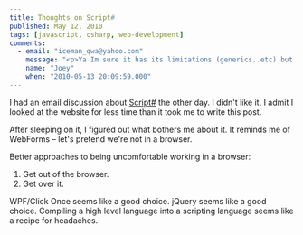 ```yaml
---
title: Thoughts on Script#
published: May 12, 2010
tags: [javascript, csharp, web-development]
comments:
  - email: "iceman_qwa@yahoo.com"
    message: "<p>Ya Im sure it has its limitations (generics..etc) but it seems like a 'nice-to-have' as a side tool in case you want to just lay down a demo ajax web app quickly. True that I wouldnt use it for non-web apps but it having support for all browsers is a big plus (save time moding ajax/js code for browser specifics) Im gonna try it out.. thanks for the link.</p>"
    name: "Joey"
    when: "2010-05-13 20:09:59.000"
---
```

I had an email discussion about [Script#] the other day. I didn't like it. I admit I looked at the website for less time than it took me to write this post.

After sleeping on it, I figured out what bothers me about it. It reminds me of WebForms – let's pretend we're not in a browser.

Better approaches to being uncomfortable working in a browser:

1. Get out of the browser.
2. Get over it.

WPF/Click Once seems like a good choice. jQuery seems like a good choice. Compiling a high level language into a scripting language seems like a recipe for headaches.

[Script#]:https://github.com/nikhilk/scriptsharp


